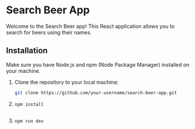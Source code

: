# Search Beer App

Welcome to the Search Beer app! This React application allows you to search for beers using their names.

## Installation

Make sure you have Node.js and npm (Node Package Manager) installed on your machine.

1. Clone the repository to your local machine:

   ```bash
   git clone https://github.com/your-username/search-beer-app.git

2. ```bash
   npm install
 
3. ```bash
   npm run dev